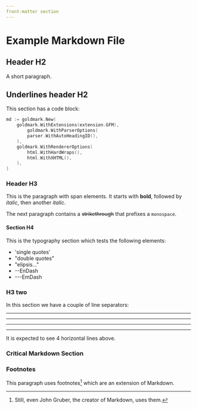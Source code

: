 ```yaml
---
front-matter section
---
```


# Example Markdown File

## Header H2

A short paragraph.

Underlines header H2
--------------------

This section has a code block:

```go
md := goldmark.New(
    goldmark.WithExtensions(extension.GFM),
        goldmark.WithParserOptions(
        parser.WithAutoHeadingID(),
    ),
    goldmark.WithRendererOptions(
        html.WithHardWraps(),
        html.WithXHTML(),
    ),
)
```

### Header H3

This is the paragraph with span elements. 
It starts with **bold**, followed by _italic_,
then another *italic*.

The next paragraph contains a ~~strikethrough~~
that prefixes a `monospace`.

#### Section H4

This is the typography section which tests the following elements:

- 'single quotes'
- "double quotes"
- "elipsis..."
- --EnDash
- ---EmDash

### H3 two

In this section we have a couple of line separators:

---

***

- - -

* * *

It is expected to see 4 horizontal lines above.

### Critical Markdown Section

### Footnotes

This paragraph uses footnotes[^1] 
which are an extension of Markdown.

[^1]: Still, even John Gruber,
the creator of Markdown,
uses them.
